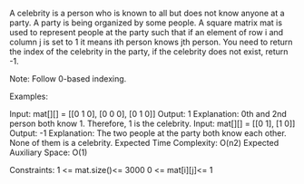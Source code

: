 A celebrity is a person who is known to all but does not know anyone at a party. A party is being organized by some people.  A square matrix mat is used to represent people at the party such that if an element of row i and column j is set to 1 it means ith person knows jth person. You need to return the index of the celebrity in the party, if the celebrity does not exist, return -1.

Note: Follow 0-based indexing.

Examples:

Input: mat[][] = [[0 1 0],
                [0 0 0], 
                [0 1 0]]
Output: 1
Explanation: 0th and 2nd person both know 1. Therefore, 1 is the celebrity. 
Input: mat[][] = [[0 1],
                [1 0]]
Output: -1
Explanation: The two people at the party both know each other. None of them is a celebrity.
Expected Time Complexity: O(n2)
Expected Auxiliary Space: O(1)

Constraints:
1 <= mat.size()<= 3000
0 <= mat[i][j]<= 1
